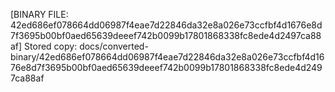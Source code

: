 [BINARY FILE: 42ed686ef078664dd06987f4eae7d22846da32e8a026e73ccfbf4d1676e8d7f3695b00bf0aed65639deeef742b0099b17801868338fc8ede4d2497ca88af]
Stored copy: docs/converted-binary/42ed686ef078664dd06987f4eae7d22846da32e8a026e73ccfbf4d1676e8d7f3695b00bf0aed65639deeef742b0099b17801868338fc8ede4d2497ca88af
